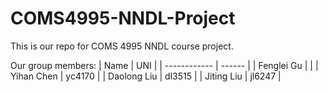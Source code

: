 # COMS4995-NNDL-Project

This is our repo for COMS 4995 NNDL course project. 

Our group members:
| Name         | UNI    |
| ------------ | ------ |
| Fenglei Gu   |        |
| Yihan Chen   | yc4170 |
| Daolong Liu  | dl3515 |
| Jiting Liu   | jl6247 |
